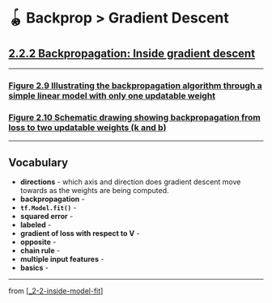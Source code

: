# 🪀 Backprop > Gradient Descent

## [**2.2.2** Backpropagation: Inside gradient descent](https://livebook.manning.com/book/deep-learning-with-javascript/chapter-2/125)

---

### [**Figure 2.9** Illustrating the backpropagation algorithm through a simple linear model with only one updatable weight](https://livebook.manning.com/book/deep-learning-with-javascript/chapter-2/ch02fig09)

### [**Figure 2.10** Schematic drawing showing backpropagation from loss to two updatable weights (k and b)](https://livebook.manning.com/book/deep-learning-with-javascript/chapter-2/ch02fig10)

---

## **Vocabulary**

- **directions** - which axis and direction does gradient descent move towards as the weights are being computed.
- **backpropagation** -
- **`tf.Model.fit()`** -
- **squared error** -
- **labeled** -
- **gradient of loss with respect to V** -
- **opposite** -
- **chain rule** -
- **multiple input features** -
- **basics** -

---

from [[_2-2-inside-model-fit]]

[//begin]: # "Autogenerated link references for markdown compatibility"
[_2-2-inside-model-fit]: _2-2-inside-model-fit.md "🪀 Inside Model Fit"
[//end]: # "Autogenerated link references"
